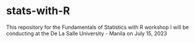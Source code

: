 # stats-with-R
This repository for the Fundamentals of Statistics with R workshop I will be conducting at the De La Salle University - Manila on July 15, 2023
